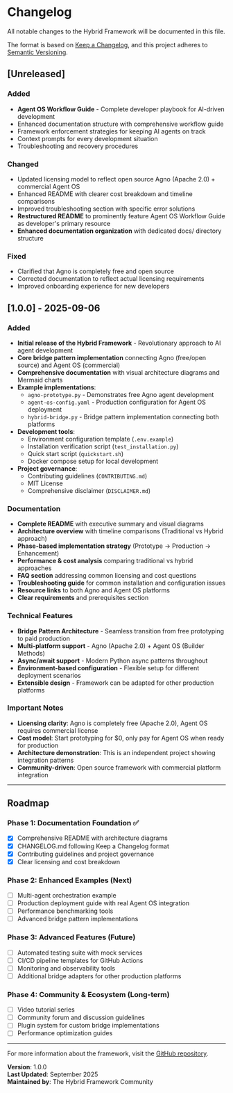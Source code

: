 # Changelog

All notable changes to the Hybrid Framework will be documented in this file.

The format is based on [Keep a Changelog](https://keepachangelog.com/en/1.0.0/),
and this project adheres to [Semantic Versioning](https://semver.org/spec/v2.0.0.html).

## [Unreleased]

### Added

- **Agent OS Workflow Guide** - Complete developer playbook for AI-driven development
- Enhanced documentation structure with comprehensive workflow guide
- Framework enforcement strategies for keeping AI agents on track
- Context prompts for every development situation
- Troubleshooting and recovery procedures

### Changed

- Updated licensing model to reflect open source Agno (Apache 2.0) + commercial Agent OS
- Enhanced README with clearer cost breakdown and timeline comparisons
- Improved troubleshooting section with specific error solutions
- **Restructured README** to prominently feature Agent OS Workflow Guide as developer's primary resource
- **Enhanced documentation organization** with dedicated docs/ directory structure

### Fixed

- Clarified that Agno is completely free and open source
- Corrected documentation to reflect actual licensing requirements
- Improved onboarding experience for new developers

## [1.0.0] - 2025-09-06

### Added

- **Initial release of the Hybrid Framework** - Revolutionary approach to AI agent development
- **Core bridge pattern implementation** connecting Agno (free/open source) and Agent OS (commercial)
- **Comprehensive documentation** with visual architecture diagrams and Mermaid charts
- **Example implementations**:
  - `agno-prototype.py` - Demonstrates free Agno agent development
  - `agent-os-config.yaml` - Production configuration for Agent OS deployment
  - `hybrid-bridge.py` - Bridge pattern implementation connecting both platforms
- **Development tools**:
  - Environment configuration template (`.env.example`)
  - Installation verification script (`test_installation.py`)
  - Quick start script (`quickstart.sh`)
  - Docker compose setup for local development
- **Project governance**:
  - Contributing guidelines (`CONTRIBUTING.md`)
  - MIT License
  - Comprehensive disclaimer (`DISCLAIMER.md`)

### Documentation

- **Complete README** with executive summary and visual diagrams
- **Architecture overview** with timeline comparisons (Traditional vs Hybrid approach)
- **Phase-based implementation strategy** (Prototype → Production → Enhancement)
- **Performance & cost analysis** comparing traditional vs hybrid approaches
- **FAQ section** addressing common licensing and cost questions
- **Troubleshooting guide** for common installation and configuration issues
- **Resource links** to both Agno and Agent OS platforms
- **Clear requirements** and prerequisites section

### Technical Features

- **Bridge Pattern Architecture** - Seamless transition from free prototyping to paid production
- **Multi-platform support** - Agno (Apache 2.0) + Agent OS (Builder Methods)
- **Async/await support** - Modern Python async patterns throughout
- **Environment-based configuration** - Flexible setup for different deployment scenarios
- **Extensible design** - Framework can be adapted for other production platforms

### Important Notes

- **Licensing clarity**: Agno is completely free (Apache 2.0), Agent OS requires commercial license
- **Cost model**: Start prototyping for $0, only pay for Agent OS when ready for production
- **Architecture demonstration**: This is an independent project showing integration patterns
- **Community-driven**: Open source framework with commercial platform integration

---

## Roadmap

### Phase 1: Documentation Foundation ✅

- [x] Comprehensive README with architecture diagrams
- [x] CHANGELOG.md following Keep a Changelog format
- [x] Contributing guidelines and project governance
- [x] Clear licensing and cost breakdown

### Phase 2: Enhanced Examples (Next)

- [ ] Multi-agent orchestration example
- [ ] Production deployment guide with real Agent OS integration
- [ ] Performance benchmarking tools
- [ ] Advanced bridge pattern implementations

### Phase 3: Advanced Features (Future)

- [ ] Automated testing suite with mock services
- [ ] CI/CD pipeline templates for GitHub Actions
- [ ] Monitoring and observability tools
- [ ] Additional bridge adapters for other production platforms

### Phase 4: Community & Ecosystem (Long-term)

- [ ] Video tutorial series
- [ ] Community forum and discussion guidelines
- [ ] Plugin system for custom bridge implementations
- [ ] Performance optimization guides

---

For more information about the framework, visit the [GitHub repository](https://github.com/yourusername/hybrid-framework).

**Version**: 1.0.0  
**Last Updated**: September 2025  
**Maintained by**: The Hybrid Framework Community
